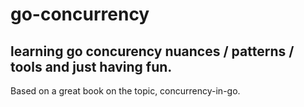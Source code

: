 # go-concurrency

## learning go concurency nuances / patterns / tools and just having fun.

Based on a great book on the topic, concurrency-in-go.
